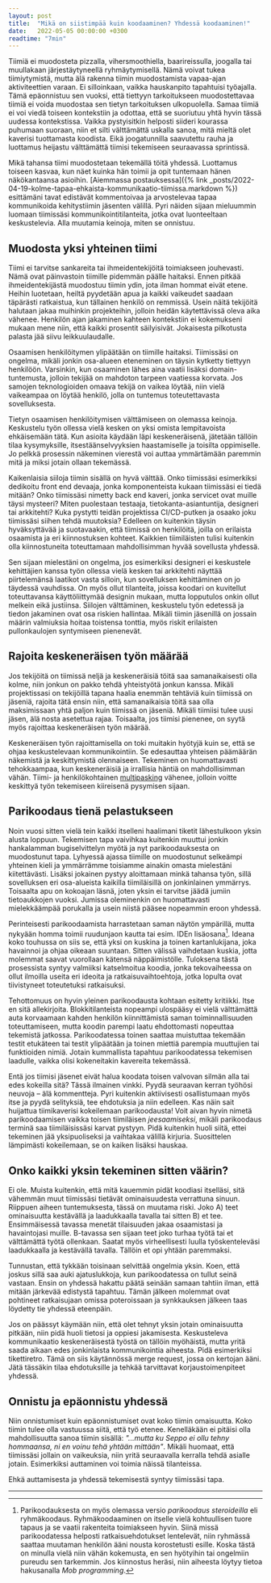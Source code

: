 ```yaml
---
layout: post
title:  "Mikä on siistimpää kuin koodaaminen? Yhdessä koodaaminen!"
date:   2022-05-05 00:00:00 +0300
readtime: "7min"
---
```


Tiimiä ei muodosteta pizzalla, vihersmoothiella, baarireissulla, joogalla tai muullakaan järjestäytyneellä ryhmäytymisellä. Nämä voivat tukea tiimiytymistä, mutta älä rakenna tiimin muodostamista vapaa-ajan aktiviteettien varaan. Ei silloinkaan, vaikka hauskanpito tapahtuisi työajalla. Tämä epäonnistuu sen vuoksi, että tiettyyn tarkoitukseen muodostettavaa tiimiä ei voida muodostaa sen tietyn tarkoituksen ulkopuolella. Samaa tiimiä ei voi viedä toiseen kontekstiin ja odottaa, että se suoriutuu yhtä hyvin tässä uudessa kontekstissa. Vaikka pystyisitkin helposti siideri kourassa puhumaan suoraan, niin et silti välttämättä uskalla sanoa, mitä mieltä olet kaverisi tuottamasta koodista. Eikä joogatunnilla saavutettu rauha ja luottamus heijastu välttämättä tiimisi tekemiseen seuraavassa sprintissä.

Mikä tahansa tiimi muodostetaan tekemällä töitä yhdessä. Luottamus toiseen kasvaa, kun näet kuinka hän toimii ja opit tuntemaan hänen näkökantaansa asioihin. [Aiemmassa postauksessa]({% link _posts/2022-04-19-kolme-tapaa-ehkaista-kommunikaatio-tiimissa.markdown %}) esittämäni tavat edistävät kommentoivaa ja arvostelevaa tapaa kommunikoida kehitystiimin jäsenten välillä. Pyri näiden sijaan mieluummin luomaan tiimissäsi kommunikointitilanteita, jotka ovat luonteeltaan keskustelevia. Alla muutamia keinoja, miten se onnistuu.

## Muodosta yksi yhteinen tiimi

Tiimi ei tarvitse sankareita tai ihmeidentekijöitä toimiakseen jouhevasti. Nämä ovat päinvastoin tiimille pidemmän päälle haitaksi. Ennen pitkää ihmeidentekijästä muodostuu tiimin ydin, jota ilman hommat eivät etene. Heihin luotetaan, heiltä pyydetään apua ja kaikki vaikeudet saadaan täpärästi ratkaistua, kun tällainen henkilö on remmissä. Usein näitä tekijöitä halutaan jakaa muihinkin projekteihin, jolloin heidän käytettävissä oleva aika vähenee. Henkilön ajan jakaminen kahteen kontekstiin ei kokemukseni mukaan mene niin, että kaikki prosentit säilyisivät. Jokaisesta pilkotusta palasta jää siivu leikkuulaudalle.

Osaamisen henkilöitymen ylipäätään on tiimille haitaksi. Tiimissäsi on ongelma, mikäli jonkin osa-alueen eteneminen on täysin kytketty tiettyyn henkilöön. Varsinkin, kun osaaminen lähes aina vaatii lisäksi domain-tuntemusta, jolloin tekijää on mahdoton tarpeen vaatiessa korvata. Jos samojen teknologioiden omaava tekijä on vaikea löytää, niin vielä vaikeampaa on löytää henkilö, jolla on tuntemus toteutettavasta sovelluksesta.

Tietyn osaamisen henkilöitymisen välttämiseen on olemassa keinoja. Keskustelu työn ollessa vielä kesken on yksi omista lempitavoista ehkäisemään tätä. Kun asioita käydään läpi keskeneräisenä, jätetään tällöin tilaa kysymyksille, itsestäänselvyyksien haastamiselle ja toisilta oppimiselle. Jo pelkkä prosessin näkeminen vierestä voi auttaa ymmärtämään paremmin mitä ja miksi jotain ollaan tekemässä.

Kaikenlaisia siiloja tiimin sisällä on hyvä välttää. Onko tiimissäsi esimerkiksi dedikoitu front end devaaja, jonka komponenteista kukaan tiimissäsi ei tiedä mitään? Onko tiimissäsi nimetty back end kaveri, jonka servicet ovat muille täysi mysteeri? Miten puolestaan testaaja, tietokanta-asiantuntija, designeri tai arkkitehti? Kuka pystytti teidän projektissa CI/CD-putken ja osaako joku tiimissäsi siihen tehdä muutoksia? Edelleen on kuitenkin täysin hyväksyttävää ja suotavaakin, että tiimissä on henkilöitä, joilla on erilaista osaamista ja eri kiinnostuksen kohteet. Kaikkien tiimiläisten tulisi kuitenkin olla kiinnostuneita toteuttamaan mahdollisimman hyvää sovellusta yhdessä.

Sen sijaan mielestäni on ongelma, jos esimerkiksi designeri ei keskustele kehittäjien kanssa työn ollessa vielä kesken tai arkkitehti näyttää piirtelemänsä laatikot vasta silloin, kun sovelluksen kehittäminen on jo täydessä vauhdissa. On myös ollut tilanteita, joissa koodari on kuvitellut toteuttavansa käyttöliittymää designin mukaan, mutta lopputulos onkin ollut melkein eikä justiinsa. Siilojen välttäminen, keskustelu työn edetessä ja tiedon jakaminen ovat osa riskien hallintaa. Mikäli tiimin jäsenillä on jossain määrin valmiuksia hoitaa toistensa tonttia, myös riskit erilaisten pullonkaulojen syntymiseen pienenevät.

## Rajoita keskeneräisen työn määrää

Jos tekijöitä on tiimissä neljä ja keskeneräisiä töitä saa samanaikaisesti olla kolme, niin jonkun on pakko tehdä yhteistyötä jonkun kanssa. Mikäli projektissasi on tekijöillä tapana haalia enemmän tehtäviä kuin tiimissä on jäseniä, rajoita tätä ensin niin, että samanaikaisia töitä saa olla maksimissaan yhtä paljon kuin tiimissä on jäseniä. Mikäli tiimiisi tulee uusi jäsen, älä nosta asetettua rajaa. Toisaalta, jos tiimisi pienenee, on syytä myös rajoittaa keskeneräisen työn määrää.

Keskeneräisen työn rajoittamisella on toki muitakin hyötyjä kuin se, että se ohjaa keskustelevaan kommunikointiin. Se edesauttaa yhteisen päämäärän näkemistä ja keskittymistä olennaiseen. Tekeminen on huomattavasti tehokkaampaa, kun keskeneräisiä ja irrallisia häntiä on mahdollisimman vähän. Tiimi- ja henkilökohtainen [multipasking](https://urbaanisanakirja.com/word/multipasking/130188/) vähenee, jolloin voitte keskittyä työn tekemiseen kiireisenä pysymisen sijaan.

## Parikoodaus tienä pelastukseen

Noin vuosi sitten vielä tein kaikki itselleni haalimani tiketit lähestulkoon yksin alusta loppuun. Tekemisen tapa vaivihkaa kuitenkin muuttui jonkin hankalamman bugiselvittelyn myötä ja nyt parikoodauksesta on muodostunut tapa. Lyhyessä ajassa tiimille on muodostunut selkeämpi yhteinen kieli ja ymmärrämme toisiamme ainakin omasta mielestäni kiitettävästi. Lisäksi jokainen pystyy aloittamaan minkä tahansa työn, sillä sovelluksen eri osa-alueista kaikilla tiimiläisillä on jonkinlainen ymmärrys. Toisaalta apu on kokoajan läsnä, joten yksin ei tarvitse jäädä jumiin tietoaukkojen vuoksi. Jumissa oleminenkin on huomattavasti mielekkäämpää porukalla ja usein niistä pääsee nopeammin eroon yhdessä.

Perinteisesti parikoodaamista harrastetaan saman näytön ympärillä, mutta nykyään homma toimii ruudunjaon kautta tai esim. IDEn lisäosana[^1]. Ideana koko touhussa on siis se, että yksi on kuskina ja toinen kartanlukijana, joka havainnoi ja ohjaa oikeaan suuntaan. Sitten välissä vaihdetaan kuskia, jotta molemmat saavat vuorollaan kätensä näppäimistölle. Tuloksena tästä prosessista syntyy valmiiksi katselmoitua koodia, jonka tekovaiheessa on ollut ilmoilla useita eri ideoita ja ratkaisuvaihtoehtoja, jotka lopulta ovat tiivistyneet toteutetuksi ratkaisuksi.

Tehottomuus on hyvin yleinen parikoodausta kohtaan esitetty kritiikki. Itse en sitä allekirjoita. Blokkitilanteista nopeampi ulospääsy ei vielä välttämättä auta korvaamaan kahden henkilön kiinnittämistä saman toiminnallisuuden toteuttamiseen, mutta koodin parempi laatu ehdottomasti nopeuttaa tekemistä jatkossa. Parikoodatessa toinen saattaa muistuttaa tekemään testit etukäteen tai testit ylipäätään ja toinen miettiä parempia muuttujien tai funktioiden nimiä. Jotain kummallista tapahtuu parikoodatessa tekemisen laadulle, vaikka olisi kokeneitakin kavereita tekemässä.

Entä jos tiimisi jäsenet eivät halua koodata toisen valvovan silmän alla tai edes kokeilla sitä? Tässä ilmainen vinkki. Pyydä seuraavan kerran työhösi neuvoja – älä kommentteja. Pyri kuitenkin aktiivisesti osallistumaan myös itse ja pyydä selityksiä, tee ehdotuksia ja niin edelleen. Kas näin sait huijattua tiimikaverisi kokeilemaan parikoodausta! Voit aivan hyvin nimetä parikoodaamisen vaikka toisen tiimiläisen *jeesaamiseksi*, mikäli parikoodaus terminä saa tiimiläisissäsi karvat pystyyn. Pidä kuitenkin huoli siitä, ettei tekeminen jää yksipuoliseksi ja vaihtakaa välillä kirjuria. Suosittelen lämpimästi kokeilemaan, se on kaiken lisäksi hauskaa.

## Onko kaikki yksin tekeminen sitten väärin?

Ei ole. Muista kuitenkin, että mitä kauemmin pidät koodiasi itselläsi, sitä vähemmän muut tiimissäsi tietävät ominaisuudesta verrattuna sinuun. Riippuen aiheen tuntemuksesta, tässä on muutama riski. Joko A) teet ominaisuutta kestävällä ja laadukkaalla tavalla tai sitten B) et tee. Ensimmäisessä tavassa menetät tilaisuuden jakaa osaamistasi ja havaintojasi muille. B-tavassa sen sijaan teet joko turhaa työtä tai et välttämättä työtä ollenkaan. Saatat myös virheellisesti luulla työskenteleväsi laadukkaalla ja kestävällä tavalla. Tällöin et opi yhtään paremmaksi.

Tunnustan, että tykkään toisinaan selvittää ongelmia yksin. Koen, että joskus sillä saa auki ajatuslukkoja, kun parikoodatessa on tullut seinä vastaan. Ensin on yhdessä hakattu päätä seinään samaan tahtiin ilman, että mitään järkevää edistystä tapahtuu. Tämän jälkeen molemmat ovat pohtineet ratkaisujaan omissa poteroissaan ja synkkauksen jälkeen taas löydetty tie yhdessä eteenpäin.

Jos on päässyt käymään niin, että olet tehnyt yksin jotain ominaisuutta pitkään, niin pidä huoli tietosi ja oppiesi jakamisesta. Keskusteleva kommunikaatio keskeneräisestä työstä on tällöin myöhäistä, mutta yritä saada aikaan edes jonkinlaista kommunikointia aiheesta. Pidä esimerkiksi tikettiretro. Tämä on siis käytännössä merge request, jossa on kertojan ääni. Jätä tässäkin tilaa ehdotuksille ja tehkää tarvittavat korjaustoimenpiteet yhdessä.

## Onnistu ja epäonnistu yhdessä

Niin onnistumiset kuin epäonnistumiset ovat koko tiimin omaisuutta. Koko tiimin tulee olla vastuussa siitä, että työ etenee. Kenelläkään ei pitäisi olla mahdollisuutta sanoa tiimin sisällä: *"...mutta ku Seppo ei ollu tehny hommaansa, ni en voinu tehä yhtään mittään"*. Mikäli huomaat, että tiimissäsi jollain on vaikeuksia, niin yritä seuraavalla kerralla tehdä asialle jotain. Esimerkiksi auttaminen voi toimia näissä tilanteissa.

Ehkä auttamisesta ja yhdessä tekemisestä syntyy tiimissäsi tapa.

___

[^1]: Parikoodauksesta on myös olemassa versio *parikoodaus steroideilla* eli ryhmäkoodaus. Ryhmäkoodaaminen on itselle vielä kohtuullisen tuore tapaus ja se vaatii rakenteita toimiakseen hyvin. Siinä missä parikoodatessa helposti ratkaisuehdotukset lentelevät, niin ryhmässä saattaa muutaman henkilön ääni nousta korostetusti esille. Koska tästä on minulla vielä niin vähän kokemusta, en sen hyötyihin tai ongelmiin pureudu sen tarkemmin. Jos kiinnostus heräsi, niin aiheesta löytyy tietoa hakusanalla *Mob programming*.
